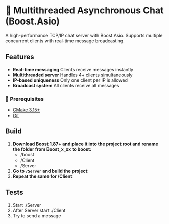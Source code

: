# 🚀 Multithreaded Asynchronous Chat (Boost.Asio)

A high-performance TCP/IP chat server with Boost.Asio. Supports multiple concurrent clients with real-time message broadcasting.

## Features

- **Real-time messaging**  Clients receive messages instantly
- **Multithreaded server**  Handles 4+ clients simultaneously
- **IP-based uniqueness**  Only one client per IP is allowed
- **Broadcast system**  All clients receive all messages

### 🔧 Prerequisites

- [CMake 3.15+](https://cmake.org/)
- [Git](https://git-scm.com/)

## Build

1. **Download Boost 1.87+ and place it into the project root and rename the folder from Boost_x_xx to boost:**
    - /boost
    - /Client
    - /Server
2. **Go to `/Server` and build the project:**
3. **Repeat the same for /Client**

## Tests
1. Start ./Server
2. After Server start ./Client
3. Try to send a message

